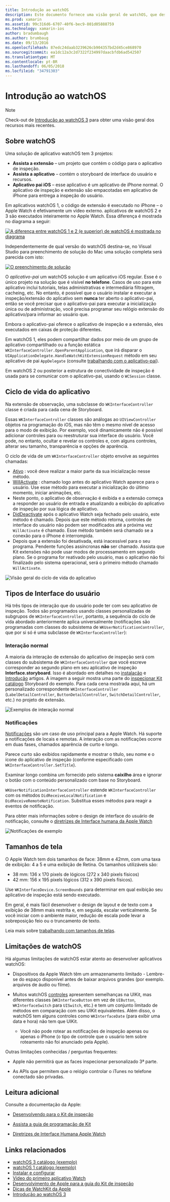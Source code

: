 ```yaml
---
title: Introdução ao watchOS
description: Este documento fornece uma visão geral de watchOS, que descreve o ciclo de vida do aplicativo, tipos de interface do usuário, tamanhos de tela, limitações e muito mais.
ms.prod: xamarin
ms.assetid: 99c316d6-6707-40f6-bec9-801d05888759
ms.technology: xamarin-ios
author: bradumbaugh
ms.author: brumbaug
ms.date: 09/13/2016
ms.openlocfilehash: 87edc24daab3239626cb904357bd2d45ce868970
ms.sourcegitcommit: ea1dc12a3c2d7322f234997daacbfdb6ad542507
ms.translationtype: MT
ms.contentlocale: pt-BR
ms.lasthandoff: 06/05/2018
ms.locfileid: "34791303"
---
```

# <a name="introduction-to-watchos"></a>Introdução ao watchOS

> [!NOTE]
> Check-out de [Introdução ao watchOS 3](~/ios/watchos/platform/introduction-to-watchos3/index.md) para obter uma visão geral dos recursos mais recentes.

## <a name="about-watchos"></a>Sobre watchOS

Uma solução de aplicativo watchOS tem 3 projetos:

- **Assista a extensão** – um projeto que contém o código para o aplicativo de inspeção.
- **Assista a aplicativo** – contém o storyboard de interface do usuário e recursos.
- **Aplicativo pai iOS** – esse aplicativo é um aplicativo de iPhone normal. O aplicativo de inspeção e extensão são empacotadas em aplicativo de iPhone para entrega a inspeção do usuário.

Em aplicativos watchOS 1, o código de extensão é executado no iPhone – o Apple Watch é efetivamente um vídeo externo. aplicativos de watchOS 2 e 3 são executados inteiramente no Apple Watch. Essa diferença é mostrada no diagrama a seguir:

[ ![](intro-to-watchos-images/arch-sml.png "A diferença entre watchOS 1 e 2 (e superior) de watchOS é mostrada no diagrama")](intro-to-watchos-images/arch.png#lightbox)

Independentemente de qual versão do watchOS destina-se, no Visual Studio para preenchimento de solução do Mac uma solução completa será parecida com isto:

[![](intro-to-watchos-images/projectstructure-sml.png "O preenchimento de solução")](intro-to-watchos-images/projectstructure.png#lightbox)

O *aplicativo-pai* um watchOS solução é um aplicativo iOS regular. Esse é o único projeto na solução que é visível **no telefone**. Casos de uso para este aplicativo inclui tutoriais, telas administrativas e intermediária filtragem, cacheing, etc. No entanto, é possível que o usuário instalar e executar a inspeção/extensão do aplicativo sem **nunca** ter aberto o aplicativo-pai, então se você precisar que o aplicativo-pai para executar a inicialização única ou de administração, você precisa programar seu relógio extensão do aplicativo/para informar ao usuário que.

Embora o aplicativo-pai oferece o aplicativo de inspeção e a extensão, eles executados em caixas de proteção diferentes.

Em watchOS 1, eles podem compartilhar dados por meio de um grupo de aplicativo compartilhado ou a função estática `WKInterfaceController.OpenParentApplication`, que irá disparar o `UIApplicationDelegate.HandleWatchKitExtensionRequest` método em seu aplicativo de pai `AppDelegate` (consulte [trabalhando com o aplicativo-pai](~/ios/watchos/app-fundamentals/parent-app.md)).

Em watchOS 2 ou posterior a estrutura de conectividade de inspeção é usada para se comunicar com o aplicativo-pai, usando o `WCSession` classe.

## <a name="application-lifecycle"></a>Ciclo de vida do aplicativo

Na extensão de observação, uma subclasse do `WKInterfaceController` classe é criada para cada cena de Storyboard.

Essas `WKInterfaceController` classes são análogas ao `UIViewController` objetos na programação do iOS, mas não têm o mesmo nível de acesso para o modo de exibição.
Por exemplo, você dinamicamente não é possível adicionar controles para ou reestruturar sua interface do usuário.
Você pode, no entanto, ocultar e revelar os controles e, com alguns controles, alterar seu tamanho, transparência e opções de aparência.

O ciclo de vida de um `WKInterfaceController` objeto envolve as seguintes chamadas:

- [Ativo](https://developer.xamarin.com/api/member/WatchKit.WKInterfaceController.Awake/) : você deve realizar a maior parte da sua inicialização nesse método.
- [WillActivate](https://developer.xamarin.com/api/member/WatchKit.WKInterfaceController.WillActivate/) : chamado logo antes do aplicativo Watch aparece para o usuário. Use esse método para executar a inicialização do último momento, iniciar animações, etc.
- Neste ponto, o aplicativo de observação é exibida e a extensão começa a responder ao usuário de entrada e atualizando a exibição do aplicativo de inspeção por sua lógica de aplicativo.
- [DidDeactivate](https://developer.xamarin.com/api/member/WatchKit.WKInterfaceController.DidDeactivate/) após o aplicativo Watch seja fechado pelo usuário, este método é chamado. Depois que este método retorna, controles de interface do usuário não podem ser modificados até a próxima vez `WillActivate` é chamado. Esse método também será chamado se a conexão para o iPhone é interrompida.
- Depois que a extensão foi desativada, está inacessível para o seu programa. Pendente funções assíncronas **não** ser chamado. Assista que Kit extensões não pode usar modos de processamento em segundo plano. Se o programa for reativado pelo usuário, mas o aplicativo não foi finalizado pelo sistema operacional, será o primeiro método chamado `WillActivate`.

![](intro-to-watchos-images/wkinterfacecontrollerlifecycle.png "Visão geral do ciclo de vida do aplicativo")

## <a name="types-of-user-interface"></a>Tipos de Interface do usuário

Há três tipos de interação que do usuário pode ter com seu aplicativo de inspeção.
Todos são programados usando classes personalizadas de subgrupos de `WKInterfaceController`, portanto, a sequência do ciclo de vida abordado anteriormente aplica universalmente (notificações são programadas com classes do subsistema de `WKUserNotificationController`, que por si só é uma subclasse de `WKInterfaceController`):

### <a name="normal-interaction"></a>Interação normal

A maioria da interação de extensão do aplicativo de inspeção será com classes do subsistema de `WKInterfaceController` que você escreve corresponder ao segundo plano em seu aplicativo de inspeção **Interface.storyboard**. Isso é abordado em detalhes no [instalação](~/ios/watchos/get-started/installation.md) e [Introdução](~/ios/watchos/get-started/index.md) artigos.
A imagem a seguir mostra uma parte do [inspecionar Kit catálogo](https://developer.xamarin.com/samples/monotouch/watchOS/WatchKitCatalog/) Storyboard do exemplo. Para cada cena mostrada aqui, há um personalizado correspondente `WKInterfaceController` (`LabelDetailController`, `ButtonDetailController`, `SwitchDetailController`, etc.) no projeto de extensão.

![](intro-to-watchos-images/scenes.png "Exemplos de interação normal")

### <a name="notifications"></a>Notificações

[Notificações](~/ios/watchos/platform/notifications.md) são um caso de uso principal para a Apple Watch. Há suporte a notificações de locais e remotas. A interação com as notificações ocorre em duas fases, chamados aparência de curto e longo.

Parece curto são exibidos rapidamente e mostrar o título, seu nome e o ícone do aplicativo de inspeção (conforme especificado com `WKInterfaceController.SetTitle`).

Examinar longo combina um fornecido pelo sistema **caixilho** área e ignorar o botão com o conteúdo personalizado com base no Storyboard.

`WKUserNotificationInterfaceController` estende `WKInterfaceController` com os métodos `DidReceiveLocalNotification` e `DidReceiveRemoteNotification`.
Substitua esses métodos para reagir a eventos de notificação.

Para obter mais informações sobre o design de interface do usuário de notificação, consulte o [diretrizes de Interface humana da Apple Watch](https://developer.apple.com/library/prerelease/ios/documentation/UserExperience/Conceptual/WatchHumanInterfaceGuidelines/Notifications.html#//apple_ref/doc/uid/TP40014992-CH20-SW1)

![](intro-to-watchos-images/notifications.png "Notificações de exemplo")

## <a name="screen-sizes"></a>Tamanhos de tela

O Apple Watch tem dois tamanhos de face: 38mm e 42mm, com uma taxa de exibição: 4 a 5 e uma exibição de Retina. Os tamanhos utilizáveis são:

- 38 mm: 136 x 170 pixels de lógicos (272 x 340 pixels físicos)
- 42 mm: 156 x 195 pixels lógicos (312 x 390 pixels físicos).

Use `WKInterfaceDevice.ScreenBounds` para determinar em qual exibição seu aplicativo de inspeção está sendo executado.

Em geral, é mais fácil desenvolver o design de layout e de texto com a exibição de 38mm mais restrita e, em seguida, escalar verticalmente.
Se você iniciar com o ambiente maior, redução de escala pode levar a sobreposição feio ou o truncamento de texto.

Leia mais sobre [trabalhando com tamanhos de telas](~/ios/watchos/app-fundamentals/screen-sizes.md).


## <a name="limitations-of-watchos"></a>Limitações de watchOS

Há algumas limitações de watchOS estar atento ao desenvolver aplicativos watchOS:

- Dispositivos da Apple Watch têm um armazenamento limitado - Lembre-se do espaço disponível antes de baixar arquivos grandes (por exemplo. arquivos de áudio ou filme).

- Muitos watchOS [controles](~/ios/watchos/user-interface/index.md) apresentem semelhanças na UIKit, mas diferentes classes (`WKInterfaceButton` em vez de `UIButton`, `WKInterfaceSwitch` para `UISwitch`, etc.) e tem um conjunto limitado de métodos em comparação com seu UIKit equivalentes. Além disso, o watchOS tem alguns controles como `WKInterfaceDate` (para exibir uma data e hora) não tem que UIKit.

  - Você não pode rotear as notificações de inspeção apenas ou apenas o iPhone (o tipo de controle que o usuário tem sobre roteamento não foi anunciado pela Apple).

Outras limitações conhecidas / perguntas frequentes:

- Apple não permitirá que as faces inspecionar personalizado 3ª parte.

- As APIs que permitem que o relógio controlar o iTunes no telefone conectado são privadas.


## <a name="further-reading"></a>Leitura adicional

Consulte a documentação da Apple:

* [Desenvolvendo para o Kit de inspeção](https://developer.apple.com/library/prerelease/ios/documentation/General/Conceptual/WatchKitProgrammingGuide/index.html#//apple_ref/doc/uid/TP40014969-CH8-SW1)

* [Assista a guia de programação de Kit](https://developer.apple.com/library/prerelease/ios/documentation/General/Conceptual/WatchKitProgrammingGuide/DesigningaWatchKitApp.html)

* [Diretrizes de Interface Humana Apple Watch](https://developer.apple.com/library/prerelease/ios/documentation/UserExperience/Conceptual/WatchHumanInterfaceGuidelines/index.html#//apple_ref/doc/uid/TP40014992-CH3-SW1)


## <a name="related-links"></a>Links relacionados

- [watchOS 3 catálogo (exemplo)](https://developer.xamarin.com/samples/monotouch/watchOS/WatchKitCatalog/)
- [watchOS 1 catálogo (exemplo)](https://developer.xamarin.com/samples/monotouch/WatchKit/WatchKitCatalog/)
- [Instalar e configurar](~/ios/watchos/get-started/installation.md)
- [Vídeo do primeiro aplicativo Watch](http://blog.xamarin.com/your-first-watch-kit-app/)
- [Desenvolvimento de Apple para a guia do Kit de inspeção](https://developer.apple.com/library/prerelease/ios/documentation/General/Conceptual/WatchKitProgrammingGuide/index.html)
- [Dicas de WatchKit da Apple](https://developer.apple.com/watchkit/tips/)
- [Introdução ao watchOS 3](~/ios/watchos/platform/introduction-to-watchos3/index.md)
